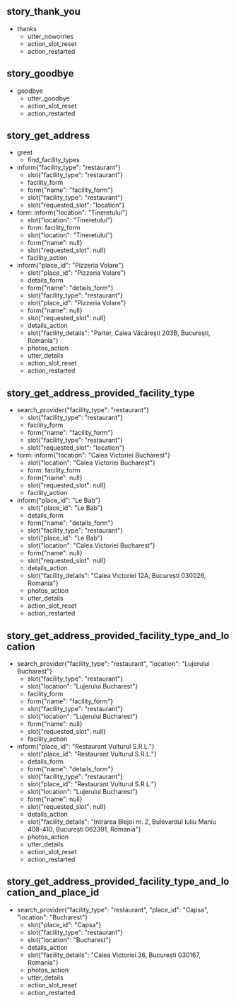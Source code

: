 ## story_thank_you
* thanks
  - utter_noworries
  - action_slot_reset
  - action_restarted

## story_goodbye
* goodbye
  - utter_goodbye
  - action_slot_reset
  - action_restarted

## story_get_address
* greet
    - find_facility_types
* inform{"facility_type": "restaurant"}
    - slot{"facility_type": "restaurant"}
    - facility_form
    - form{"name": "facility_form"}
    - slot{"facility_type": "restaurant"}
    - slot{"requested_slot": "location"}
* form: inform{"location": "Tineretului"}
    - slot{"location": "Tineretului"}
    - form: facility_form
    - slot{"location": "Tineretului"}
    - form{"name": null}
    - slot{"requested_slot": null}
    - facility_action
* inform{"place_id": "Pizzeria Volare"}
    - slot{"place_id": "Pizzeria Volare"}
    - details_form
    - form{"name": "details_form"}
    - slot{"facility_type": "restaurant"}
    - slot{"place_id": "Pizzeria Volare"}
    - form{"name": null}
    - slot{"requested_slot": null}
    - details_action
    - slot{"facility_details": "Parter, Calea Văcărești 203B, București, Romania"}
    - photos_action
    - utter_details
    - action_slot_reset
    - action_restarted

## story_get_address_provided_facility_type
* search_provider{"facility_type": "restaurant"}
    - slot{"facility_type": "restaurant"}
    - facility_form
    - form{"name": "facility_form"}
    - slot{"facility_type": "restaurant"}
    - slot{"requested_slot": "location"}
* form: inform{"location": "Calea Victoriei Bucharest"}
    - slot{"location": "Calea Victoriei Bucharest"}
    - form: facility_form
    - form{"name": null}
    - slot{"requested_slot": null}
    - facility_action
* inform{"place_id": "Le Bab"}
    - slot{"place_id": "Le Bab"}
    - details_form
    - form{"name": "details_form"}
    - slot{"facility_type": "restaurant"}
    - slot{"place_id": "Le Bab"}
    - slot{"location": "Calea Victoriei Bucharest"}
    - form{"name": null}
    - slot{"requested_slot": null}
    - details_action
    - slot{"facility_details": "Calea Victoriei 12A, București 030026, Romania"}
    - photos_action
    - utter_details
    - action_slot_reset
    - action_restarted

## story_get_address_provided_facility_type_and_location
* search_provider{"facility_type": "restaurant", "location": "Lujerului Bucharest"}
    - slot{"facility_type": "restaurant"}
    - slot{"location": "Lujerului Bucharest"}
    - facility_form
    - form{"name": "facility_form"}
    - slot{"facility_type": "restaurant"}
    - slot{"location": "Lujerului Bucharest"}
    - form{"name": null}
    - slot{"requested_slot": null}
    - facility_action
* inform{"place_id": "Restaurant Vulturul S.R.L."}
    - slot{"place_id": "Restaurant Vulturul S.R.L."}
    - details_form
    - form{"name": "details_form"}
    - slot{"facility_type": "restaurant"}
    - slot{"place_id": "Restaurant Vulturul S.R.L."}
    - slot{"location": "Lujerului Bucharest"}
    - form{"name": null}
    - slot{"requested_slot": null}
    - details_action
    - slot{"facility_details": "Intrarea Blejoi nr. 2, Bulevardul Iuliu Maniu 408-410, București 062391, Romania"}
    - photos_action
    - utter_details
    - action_slot_reset
    - action_restarted

## story_get_address_provided_facility_type_and_location_and_place_id
* search_provider{"facility_type": "restaurant", "place_id": "Capsa", "location": "Bucharest"}
    - slot{"place_id": "Capsa"}
    - slot{"facility_type": "restaurant"}
    - slot{"location": "Bucharest"}
    - details_action
    - slot{"facility_details": "Calea Victoriei 36, București 030167, Romania"}
    - photos_action
    - utter_details
    - action_slot_reset
    - action_restarted
